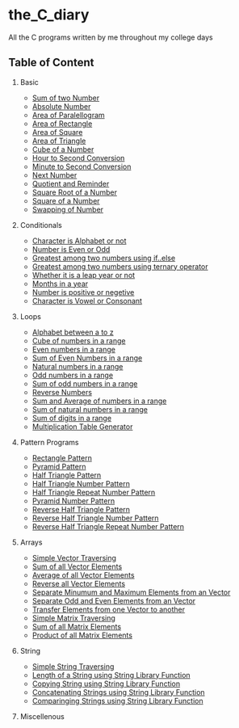 # the_C_diary
All the C programs written by me throughout my college days

## Table of Content
1. Basic
    - [Sum of two Number](https://github.com/chipinvision/the_C_diary/blob/main/basic/two_num_sum.c)
    - [Absolute Number](https://github.com/chipinvision/the_C_diary/blob/main/basic/absolute.c)
    - [Area of Paralellogram](https://github.com/chipinvision/the_C_diary/blob/main/basic/area_parallelogram.c)
    - [Area of Rectangle](https://github.com/chipinvision/the_C_diary/blob/main/basic/area_rectangle.c)
    - [Area of Square](https://github.com/chipinvision/the_C_diary/blob/main/basic/area_square.c)
    - [Area of Triangle](https://github.com/chipinvision/the_C_diary/blob/main/basic/area_triangle.c)
    - [Cube of a Number](https://github.com/chipinvision/the_C_diary/blob/main/basic/cube.c)
    - [Hour to Second Conversion](https://github.com/chipinvision/the_C_diary/blob/main/basic/hour_to_sec.c)
    - [Minute to Second Conversion](https://github.com/chipinvision/the_C_diary/blob/main/basic/min_to_sec.c)
    - [Next Number](https://github.com/chipinvision/the_C_diary/blob/main/basic/next_num.c)
    - [Quotient and Reminder](https://github.com/chipinvision/the_C_diary/blob/main/basic/quo_and_rem.c)
    - [Square Root of a Number](https://github.com/chipinvision/the_C_diary/blob/main/basic/sqrt.c)
    - [Square of a Number](https://github.com/chipinvision/the_C_diary/blob/main/basic/square.c)
    - [Swapping of Number](https://github.com/chipinvision/the_C_diary/blob/main/basic/swap_numbers.c)
    
2. Conditionals
    - [Character is Alphabet or not](https://github.com/chipinvision/the_C_diary/blob/main/conditionals/alpha.c)
    - [Number is Even or Odd](https://github.com/chipinvision/the_C_diary/blob/main/conditionals/even_odd.c)
    - [Greatest among two numbers using if..else](https://github.com/chipinvision/the_C_diary/blob/main/conditionals/greatest.c)
    - [Greatest among two numbers using ternary operator](https://github.com/chipinvision/the_C_diary/blob/main/conditionals/grt.c)
    - [Whether it is a leap year or not](https://github.com/chipinvision/the_C_diary/blob/main/conditionals/leap_year.c)
    - [Months in a year](https://github.com/chipinvision/the_C_diary/blob/main/conditionals/months.c)
    - [Number is positive or negetive](https://github.com/chipinvision/the_C_diary/blob/main/conditionals/negetive_positive.c)
    - [Character is Vowel or Consonant](https://github.com/chipinvision/the_C_diary/blob/main/conditionals/voc.c)
3. Loops
    - [Alphabet between a to z](https://github.com/chipinvision/the_C_diary/blob/main/loops/alphabets.c)
    - [Cube of numbers in a range](https://github.com/chipinvision/the_C_diary/blob/main/loops/cube_loop.c)
    - [Even numbers in a range](https://github.com/chipinvision/the_C_diary/blob/main/loops/even_num.c)
    - [Sum of Even Numbers in a range](https://github.com/chipinvision/the_C_diary/blob/main/loops/even_sum.c)
    - [Natural numbers in a range](https://github.com/chipinvision/the_C_diary/blob/main/loops/nat_num.c)
    - [Odd numbers in a range](https://github.com/chipinvision/the_C_diary/blob/main/loops/odd_num.c)
    - [Sum of odd numbers in a range](https://github.com/chipinvision/the_C_diary/blob/main/loops/odd_sum.c)
    - [Reverse Numbers](https://github.com/chipinvision/the_C_diary/blob/main/loops/rev_num.c)
    - [Sum and Average of numbers in a range](https://github.com/chipinvision/the_C_diary/blob/main/loops/sum_and_avg.c)
    - [Sum of natural numbers in a range](https://github.com/chipinvision/the_C_diary/blob/main/loops/sum_n_no.c)
    - [Sum of digits in a range](https://github.com/chipinvision/the_C_diary/blob/main/loops/sum_of_digits.c)
    - [Multiplication Table Generator](https://github.com/chipinvision/the_C_diary/blob/main/loops/table_gen.c)
5. Pattern Programs
    - [Rectangle Pattern](https://github.com/chipinvision/the_C_diary/blob/main/patterns/rectangle_pattern.c)
    - [Pyramid Pattern](https://github.com/chipinvision/the_C_diary/blob/main/patterns/pyramid_pattern.c)
    - [Half Triangle Pattern](https://github.com/chipinvision/the_C_diary/blob/main/patterns/half_triangle_pattern.c)
    - [Half Triangle Number Pattern](https://github.com/chipinvision/the_C_diary/blob/main/patterns/half_triangle_num_pattern.c)
    - [Half Triangle Repeat Number Pattern](https://github.com/chipinvision/the_C_diary/blob/main/patterns/half_triangle_repeat_num_pattern.c)
    - [Pyramid Number Pattern](https://github.com/chipinvision/the_C_diary/blob/main/patterns/pyramid_num_pattern.c)
    - [Reverse Half Triangle Pattern](https://github.com/chipinvision/the_C_diary/blob/main/patterns/reverse_half_triangle_pattern.c)
    - [Reverse Half Triangle Number Pattern](https://github.com/chipinvision/the_C_diary/blob/main/patterns/reverse_half_triangle_num_pattern.c)
    - [Reverse Half Triangle Repeat Number Pattern](https://github.com/chipinvision/the_C_diary/blob/main/pattern/reverse_half_triangle_repeat_num_pattern.c)
6. Arrays
    - [Simple Vector Traversing](https://github.com/chipinvision/the_C_diary/blob/main/arrays/arrays.c)
    - [Sum of all Vector Elements](https://github.com/chipinvision/the_C_diary/blob/main/arrays/array_sum.c)
    - [Average of all Vector Elements](https://github.com/chipinvision/the_C_diary/blob/main/arrays/array_sum.c)
    - [Reverse all Vector Elements](https://github.com/chipinvision/the_C_diary/blob/main/arrays/rev_array.c)
    - [Separate Minumum and Maximum Elements from an Vector](https://github.com/chipinvision/the_C_diary/blob/main/arrays/min_max_array.c)
    - [Separate Odd and Even Elements from an Vector](https://github.com/chipinvision/the_C_diary/blob/main/arrays/odd_even_array.c)
    - [Transfer Elements from one Vector to another](https://github.com/chipinvision/the_C_diary/blob/main/arrays/transfer_array.c)
    - [Simple Matrix Traversing](https://github.com/chipinvision/the_C_diary/blob/main/arrays/two_d_array.c)
    - [Sum of all Matrix Elements](https://github.com/chipinvision/the_C_diary/blob/main/arrays/two_d_array_sum.c)
    - [Product of all Matrix Elements](https://github.com/chipinvision/the_C_diary/blob/main/arrays/two_d_array_product.c)
7. String
    - [Simple String Traversing](https://github.com/chipinvision/the_C_diary/blob/main/strings/strings.c)
    - [Length of a String using String Library Function](https://github.com/chipinvision/the_C_diary/blob/main/strings/string_len.c)
    - [Copying String using String Library Function](https://github.com/chipinvision/the_C_diary/blob/main/strings/string_copy.c)
    - [Concatenating Strings using String Library Function](https://github.com/chipinvision/the_C_diary/blob/main/strings/string_concat.c)
    - [Comparinging Strings using String Library Function](https://github.com/chipinvision/the_C_diary/blob/main/strings/string_cmpr.c)
8. Miscellenous
